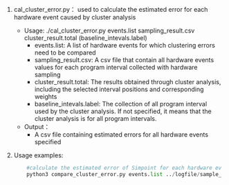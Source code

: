 1. cal_cluster_error.py： used to calculate the estimated error for each hardware event caused by cluster analysis
    - Usage: ./cal_cluster_error.py events.list sampling_result.csv cluster_result.total (baseline_intevals.label)
        - events.list: A list of hardware events for which clustering errors need to be compared
        - sampling_result.csv: A csv file that contain all hardware events values for each program interval collected with hardware sampling
        - cluster_result.total: The results obtained through cluster analysis, including the selected interval positions and corresponding weights
        - baseline_intevals.label: The collection of all program interval used by the cluster analysis. If not specified, it means that the cluster analysis is for all program intervals.
    - Output：
        - A csv file containing estimated errors for all hardware events specified

2. Usage examples:
    ```python
        #calculate the estimated error of Simpoint for each hardware event contained in events.list
        python3 compare_cluster_error.py events.list ../logfile/sample_log/gcc_eventinfo.csv ../result/simpoint_bbv/total/gcc_simpoint.total
    ```
    

